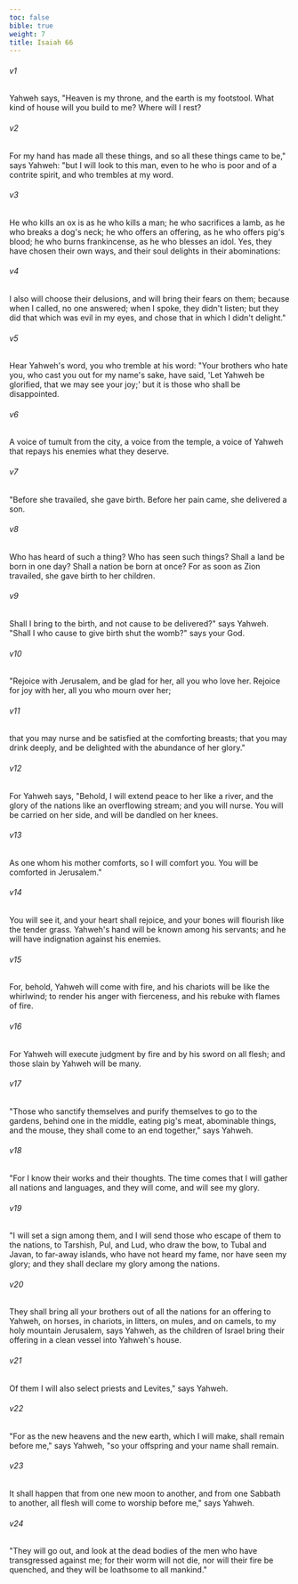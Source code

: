 ```yaml
---
toc: false
bible: true
weight: 7
title: Isaiah 66
---
```




###### v1 
Yahweh says, "Heaven is my throne, and the earth is my footstool. What kind of house will you build to me? Where will I rest? 

###### v2 
For my hand has made all these things, and so all these things came to be," says Yahweh: "but I will look to this man, even to he who is poor and of a contrite spirit, and who trembles at my word. 

###### v3 
He who kills an ox is as he who kills a man; he who sacrifices a lamb, as he who breaks a dog's neck; he who offers an offering, as he who offers pig's blood; he who burns frankincense, as he who blesses an idol. Yes, they have chosen their own ways, and their soul delights in their abominations: 

###### v4 
I also will choose their delusions, and will bring their fears on them; because when I called, no one answered; when I spoke, they didn't listen; but they did that which was evil in my eyes, and chose that in which I didn't delight." 

###### v5 
Hear Yahweh's word, you who tremble at his word: "Your brothers who hate you, who cast you out for my name's sake, have said, 'Let Yahweh be glorified, that we may see your joy;' but it is those who shall be disappointed. 

###### v6 
A voice of tumult from the city, a voice from the temple, a voice of Yahweh that repays his enemies what they deserve. 

###### v7 
"Before she travailed, she gave birth. Before her pain came, she delivered a son. 

###### v8 
Who has heard of such a thing? Who has seen such things? Shall a land be born in one day? Shall a nation be born at once? For as soon as Zion travailed, she gave birth to her children. 

###### v9 
Shall I bring to the birth, and not cause to be delivered?" says Yahweh. "Shall I who cause to give birth shut the womb?" says your God. 

###### v10 
"Rejoice with Jerusalem, and be glad for her, all you who love her. Rejoice for joy with her, all you who mourn over her; 

###### v11 
that you may nurse and be satisfied at the comforting breasts; that you may drink deeply, and be delighted with the abundance of her glory." 

###### v12 
For Yahweh says, "Behold, I will extend peace to her like a river, and the glory of the nations like an overflowing stream; and you will nurse. You will be carried on her side, and will be dandled on her knees. 

###### v13 
As one whom his mother comforts, so I will comfort you. You will be comforted in Jerusalem." 

###### v14 
You will see it, and your heart shall rejoice, and your bones will flourish like the tender grass. Yahweh's hand will be known among his servants; and he will have indignation against his enemies. 

###### v15 
For, behold, Yahweh will come with fire, and his chariots will be like the whirlwind; to render his anger with fierceness, and his rebuke with flames of fire. 

###### v16 
For Yahweh will execute judgment by fire and by his sword on all flesh; and those slain by Yahweh will be many. 

###### v17 
"Those who sanctify themselves and purify themselves to go to the gardens, behind one in the middle, eating pig's meat, abominable things, and the mouse, they shall come to an end together," says Yahweh. 

###### v18 
"For I know their works and their thoughts. The time comes that I will gather all nations and languages, and they will come, and will see my glory. 

###### v19 
"I will set a sign among them, and I will send those who escape of them to the nations, to Tarshish, Pul, and Lud, who draw the bow, to Tubal and Javan, to far-away islands, who have not heard my fame, nor have seen my glory; and they shall declare my glory among the nations. 

###### v20 
They shall bring all your brothers out of all the nations for an offering to Yahweh, on horses, in chariots, in litters, on mules, and on camels, to my holy mountain Jerusalem, says Yahweh, as the children of Israel bring their offering in a clean vessel into Yahweh's house. 

###### v21 
Of them I will also select priests and Levites," says Yahweh. 

###### v22 
"For as the new heavens and the new earth, which I will make, shall remain before me," says Yahweh, "so your offspring and your name shall remain. 

###### v23 
It shall happen that from one new moon to another, and from one Sabbath to another, all flesh will come to worship before me," says Yahweh. 

###### v24 
"They will go out, and look at the dead bodies of the men who have transgressed against me; for their worm will not die, nor will their fire be quenched, and they will be loathsome to all mankind."
